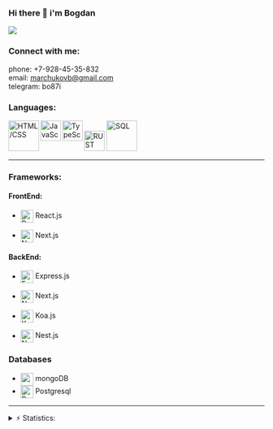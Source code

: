 ### Hi there 👋 i'm Bogdan
![](https://komarev.com/ghpvc/?username=BogdanMarchukov)


### Connect with me:
phone: +7-928-45-35-832 <br/>
email: marchukovb@gmail.com <br/>
telegram:  bo87i <br/>


### Languages:
<img src = https://upload.wikimedia.org/wikipedia/commons/thumb/1/10/CSS3_and_HTML5_logos_and_wordmarks.svg/1582px-CSS3_and_HTML5_logos_and_wordmarks.svg.png alt="HTML/CSS" width="60" align="left"/>
<img src = "https://upload.wikimedia.org/wikipedia/commons/thumb/9/99/Unofficial_JavaScript_logo_2.svg/1024px-Unofficial_JavaScript_logo_2.svg.png" alt="JavaScript" width="40" align="left" />
<img src = "https://ui-avatars.com/api/?name=TOMMY+SHELBY&size=500&background=1f4182&color=fff&length=2&font-size=0.4" alt="TypeScript" width="40" align="left" />
<img src = "https://avatars.mds.yandex.net/i?id=761ddc031fcf3744a0f2893df8f03995f838ccfd-4055835-images-thumbs&n=13" alt="RUST" width="40" />
<img src = "https://info-comp.ru/wp-content/uploads/images/stories/kartinki2/What_is_SQL_1.jpg" alt="SQL" width="60" />

---

### Frameworks:
#### FrontEnd:
- <img src = "https://www.phpro.be/media/440/download/react%404x.png?v=2" alt="React.js" width="25" align="center" /> React.js

- <img src = "https://logowiki.net/uploads/logo/n/next-js.svg" alt="Next.js" width="25" align="center" /> Next.js

#### BackEnd:
- <img src = "https://polyakovdmitriy.ru/wp-content/uploads/2019/10/Express.JS-%E2%80%93-An-Ideal-Node.JS-Framework-to-develop-Enterprise-Web-Applications.jpg" alt="Express.js" width="25" align="center" /> Express.js

- <img src = "https://logowiki.net/uploads/logo/n/next-js.svg" alt="Next.js" width="25" align="center" /> Next.js
- <img src = "https://miro.medium.com/max/1000/1*suXzT3k1lYrtR91XRDN7gA.png" alt="Koa.js" width="25" align="center" /> Koa.js
- <img src = "https://docs.nestjs.com/assets/logo-small.svg" alt="Nest.js" width="25" align="center" /> Nest.js
### Databases
- <img src = "https://yt3.ggpht.com/ytc/AKedOLR1ULhkE1KlBnOZi9RLmi2y0zskVvjom1YWwA8S=s900-c-k-c0x00ffffff-no-rj" alt="mongoDB" width="25" align="center" /> mongoDB
- <img src = "https://upload.wikimedia.org/wikipedia/commons/thumb/2/29/Postgresql_elephant.svg/640px-Postgresql_elephant.svg.png" alt="Postgresql" width="25" align="center" /> Postgresql
---
<details>
  <summary>⚡ Statistics:</summary>
   <img align="left" alt="codeSTACKr's GitHub Stats" src="https://github-readme-stats.vercel.app/api/top-langs/?username=BogdanMarchukov&langs_count=8&layout=compact" />
    <br />
    <img align="left" alt="codeSTACKr's GitHub Stats" src="https://github-readme-stats.vercel.app/api?username=BogdanMarchukov&show_icons=true" />
</details>




